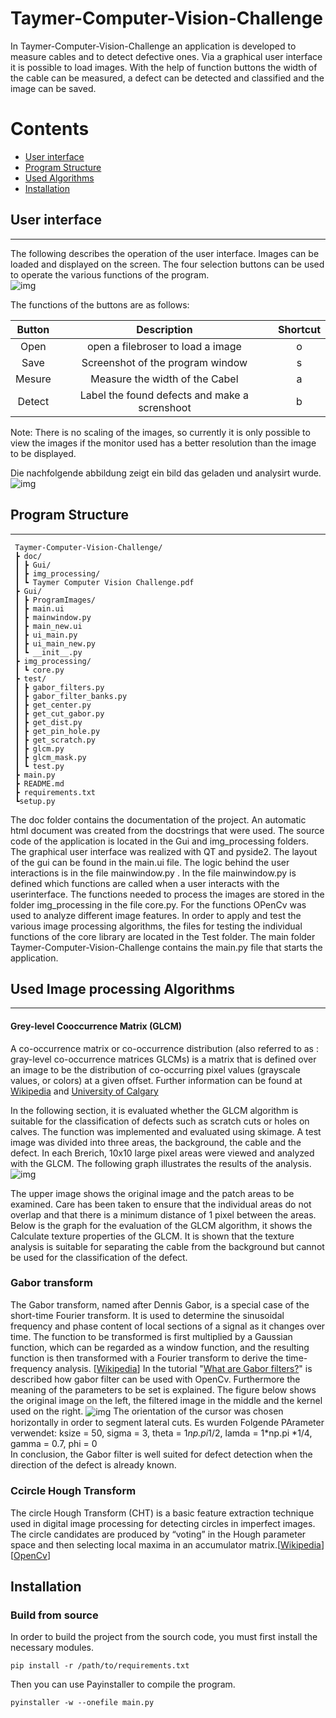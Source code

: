 # Taymer-Computer-Vision-Challenge



     
In Taymer-Computer-Vision-Challenge an application is developed to measure cables and to detect defective ones. Via a graphical user interface it is possible to load images. With the help of function buttons the width of the cable can be measured, a defect can be detected and classified and the image can be saved.


Contents
========

 * [User interface](#user-interface)
 * [Program Structure](#program-structure)
 * [Used Algorithms](#used-algorithms)
 * [Installation](#installation)
 <!--- * [Installation](#installation) --->

## User interface
---
The following describes the operation of the user interface. Images can be loaded and displayed on the screen. The four selection buttons can be used to operate the various functions of the program.  
<img src="https://github.com/JoMe92/Taymer-Computer-Vision-Challenge/blob/main/Output%20Images/GUI.png" align="center"
     alt="img" >

The functions of the buttons are as follows:

Button | Description |Shortcut
| :---: | :---: | :---:
Open  | open a filebroser to load a image | o
Save  | Screenshot of the program window  | s
Mesure  | Measure the width of the Cabel | a
Detect  | Label the found defects and make a screnshoot | b

Note:
There is no scaling of the images, so currently it is only possible to view the images if the monitor used has a better resolution than the image to be displayed.

Die nachfolgende abbildung zeigt ein bild das geladen und analysirt wurde.
<img src="https://github.com/JoMe92/Taymer-Computer-Vision-Challenge/blob/main/Output%20Images/GUI01.png" align="center"
     alt="img" >


## Program Structure
---

     Taymer-Computer-Vision-Challenge/
     ┣ doc/
     ┃ ┣ Gui/
     ┃ ┣ img_processing/
     ┃ ┗ Taymer Computer Vision Challenge.pdf
     ┣ Gui/
     ┃ ┣ ProgramImages/
     ┃ ┣ main.ui
     ┃ ┣ mainwindow.py
     ┃ ┣ main_new.ui
     ┃ ┣ ui_main.py
     ┃ ┣ ui_main_new.py
     ┃ ┗ __init__.py
     ┣ img_processing/
     ┃ ┗ core.py
     ┣ test/
     ┃ ┣ gabor_filters.py
     ┃ ┣ gabor_filter_banks.py
     ┃ ┣ get_center.py
     ┃ ┣ get_cut_gabor.py
     ┃ ┣ get_dist.py
     ┃ ┣ get_pin_hole.py
     ┃ ┣ get_scratch.py
     ┃ ┣ glcm.py
     ┃ ┣ glcm_mask.py
     ┃ ┗ test.py
     ┣ main.py
     ┣ README.md
     ┣ requirements.txt
     ┗setup.py
          


The doc folder contains the documentation of the project. An automatic html document was created from the docstrings that were used. The source code of the application is located in the Gui and img_processing folders. The graphical user interface was realized with QT and pyside2. The layout of the gui can be found in the main.ui file. The logic behind the user interactions is in the file mainwindow.py . In the file mainwindow.py is defined which functions are called when a user interacts with the userinterface. The functions needed to process the images are stored in the folder img_processing in the file core.py. For the functions OPenCv was used to analyze different image features. In order to apply and test the various image processing algorithms, the files for testing the individual functions of the core library are located in the Test folder. The main folder Taymer-Computer-Vision-Challenge contains the main.py file that starts the application.


## Used Image processing Algorithms 
---

#### Grey-level Cooccurrence Matrix (GLCM)
A co-occurrence matrix or co-occurrence distribution (also referred to as : gray-level co-occurrence matrices GLCMs) is a matrix that is defined over an image to be the distribution of co-occurring pixel values (grayscale values, or colors) at a given offset. Further information can be found at 
[Wikipedia](https://en.wikipedia.org/wiki/Co-occurrence_matrix) and 
[University of Calgary](https://prism.ucalgary.ca/handle/1880/51900)

In the following section, it is evaluated whether the GLCM algorithm is suitable for the classification of defects such as scratch cuts or holes on calves. The function was implemented and evaluated using skimage. A test image was divided into three areas, the background, the cable and the defect. In each Brerich, 10x10 large pixel areas were viewed and analyzed with the GLCM. The following graph illustrates the results of the analysis.
<img src="https://github.com/JoMe92/Taymer-Computer-Vision-Challenge/blob/main/Output%20Images/glcm.png" align="center"
     alt="img" >
     
The upper image shows the original image and the patch areas to be examined. Care has been taken to ensure that the individual areas do not overlap and that there is a minimum distance of 1 pixel between the areas. Below is the graph for the evaluation of the GLCM algorithm, it shows the Calculate texture properties of the GLCM. It is shown that the texture analysis is suitable for separating the cable from the background but cannot be used for the classification of the defect.


### Gabor transform 
The Gabor transform, named after Dennis Gabor, is a special case of the short-time Fourier transform. It is used to determine the sinusoidal frequency and phase content of local sections of a signal as it changes over time. The function to be transformed is first multiplied by a Gaussian function, which can be regarded as a window function, and the resulting function is then transformed with a Fourier transform to derive the time-frequency analysis. [[Wikipedia](https://en.wikipedia.org/wiki/Gabor_transform)]
In the tutorial "[What are Gabor filters?](https://www.youtube.com/watch?v=QEz4bG9P3Qs)" is described how gabor filter can be used with OpenCv. Furthermore the meaning of the parameters to be set is explained. The figure below shows the original image on the left, the filtered image in the middle and the kernel used on the right.
<img src="https://github.com/JoMe92/Taymer-Computer-Vision-Challenge/blob/main/Output%20Images/horizontal Gabor filter.png" align="center"
     alt="img" >
The orientation of the cursor was chosen horizontally in order to segment lateral cuts. Es wurden Folgende PArameter verwendet: ksize = 50, sigma = 3, theta = 1*np.pi*1/2, lamda = 1*np.pi *1/4, gamma = 0.7, phi = 0  
In conclusion, the Gabor filter is well suited for defect detection when the direction of the defect is already known. 

###  Ccircle Hough Transform
The circle Hough Transform (CHT) is a basic feature extraction technique used in digital image processing for detecting circles in imperfect images. The circle candidates are produced by “voting” in the Hough parameter space and then selecting local maxima in an accumulator matrix.[[Wikipedia](https://en.wikipedia.org/wiki/Circle_Hough_Transform)] [[OpenCv](https://docs.opencv.org/3.4/dd/d1a/group__imgproc__feature.html#ga47849c3be0d0406ad3ca45db65a25d2d)]



##  Installation

### Build from source

In order to build the project from the sourch code, you must first install the necessary modules.

```
pip install -r /path/to/requirements.txt
```
Then you can use Payinstaller to compile the program.
```
pyinstaller -w --onefile main.py
```
